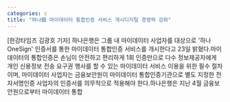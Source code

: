 ```yaml
---
categories: c
title: "하나銀 마이데이터 통합인증 서비스 개시디지털 경쟁력 강화"
---
```

[한강타임즈 김광호 기자] 하나은행은 그룹 내 마이데이터 사업자를 대상으로 &#39;하나OneSign&#39; 인증서를 통한 마이데이터 통합인증 서비스를 개시한다고 23일 밝혔다.마이데이터의 통합인증은 손님이 안전하고 편리하게 1회 인증만으로 다수 정보제공자에게 개인 신용정보 전송 요구권 행사를 할 수 있는 마이데이터 서비스 이용을 위한 필수 절차이며, 마이데이터 사업자는 금융보안원이 마이데이터 통합인증기관으로 별도 지정한 전자서명인증 사업자의 인증서를 의무적으로 적용해야 한다.하나은행은 지난 4월 금융보안원으로부터 마이데이터 통합